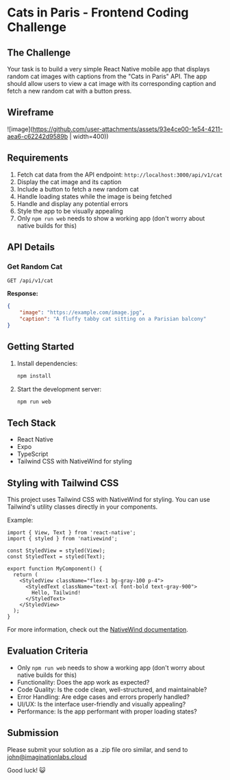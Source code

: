 # Cats in Paris - Frontend Coding Challenge

## The Challenge

Your task is to build a very simple React Native mobile app that displays random cat images with captions from the "Cats in Paris" API. The app should allow users to view a cat image with its corresponding caption and fetch a new random cat with a button press.

## Wireframe
![image](https://github.com/user-attachments/assets/93e4ce00-1e54-4211-aea6-c62242d9589b | width=400))

## Requirements

1. Fetch cat data from the API endpoint: `http://localhost:3000/api/v1/cat`
2. Display the cat image and its caption
3. Include a button to fetch a new random cat
4. Handle loading states while the image is being fetched
5. Handle and display any potential errors
6. Style the app to be visually appealing
7. Only `npm run web` needs to show a working app (don't worry about native builds for this)

## API Details

### Get Random Cat

```http
GET /api/v1/cat
```

**Response:**
```json
{
    "image": "https://example.com/image.jpg",
    "caption": "A fluffy tabby cat sitting on a Parisian balcony"
}
```

## Getting Started

1. Install dependencies:
   ```bash
   npm install
   ```

2. Start the development server:
   ```bash
   npm run web
   ```

## Tech Stack

- React Native
- Expo
- TypeScript
- Tailwind CSS with NativeWind for styling

## Styling with Tailwind CSS

This project uses Tailwind CSS with NativeWind for styling. You can use Tailwind's utility classes directly in your components.

Example:
```tsx
import { View, Text } from 'react-native';
import { styled } from 'nativewind';

const StyledView = styled(View);
const StyledText = styled(Text);

export function MyComponent() {
  return (
    <StyledView className="flex-1 bg-gray-100 p-4">
      <StyledText className="text-xl font-bold text-gray-900">
        Hello, Tailwind!
      </StyledText>
    </StyledView>
  );
}
```

For more information, check out the [NativeWind documentation](https://www.nativewind.dev/).

## Evaluation Criteria

- Only `npm run web` needs to show a working app (don't worry about native builds for this)
- Functionality: Does the app work as expected?
- Code Quality: Is the code clean, well-structured, and maintainable?
- Error Handling: Are edge cases and errors properly handled?
- UI/UX: Is the interface user-friendly and visually appealing?
- Performance: Is the app performant with proper loading states?

## Submission

Please submit your solution as a .zip file oro similar, and send to john@imaginationlabs.cloud

Good luck! 😺
